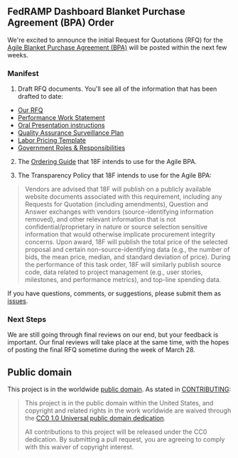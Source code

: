 ## FedRAMP Dashboard Blanket Purchase Agreement (BPA) Order

We're excited to announce the initial Request for Quotations (RFQ) for the [Agile Blanket Purchase Agreement (BPA)](https://pages.18f.gov/ads-bpa) will be posted within the next few weeks.

### Manifest

1. Draft RFQ documents.  You'll see all of the information that has been drafted to date:
  - [Our RFQ](Pre-Solicitation-Documents/RFQ_ID09160019.md)
  - [Performance Work Statement](Pre-Solicitation-Documents/Draft_PWS.md)
  - [Oral Presentation instructions](Pre-Solicitation-Documents/Instructions_for_Oral_Presentations.md)
  - [Quality Assurance Surveillance Plan](Pre-Solicitation-Documents/QASP.md)
  - [Labor Pricing Template](Pre-Solicitation-Documents/ID09160019_Labor_Pricing_Template.xlsx)
  - [Government Roles & Responsibilities](Pre-Solicitation-Documents/Government_Roles_and_Responsibilities.md)

2. The [Ordering Guide](Pre-Solicitation-Documents/Ordering_Guide.md) that 18F intends to use for the Agile BPA.

3. The Transparency Policy that 18F intends to use for the Agile BPA:

  > Vendors are advised that 18F will publish on a publicly available website documents associated with this requirement, including any Requests for Quotation (including amendments), Question and Answer exchanges with vendors (source-identifying information removed), and other relevant information that is not confidential/proprietary in nature or source selection sensitive information that would otherwise implicate procurement integrity concerns. Upon award, 18F will publish the total price of the selected proposal and certain non-source-identifying data (e.g., the number of bids, the mean price, median, and standard deviation of price). During the performance of this task order, 18F will similarly publish source code, data related to project management (e.g., user stories, milestones, and performance metrics), and top-line spending data.
  
If you have questions, comments, or suggestions, please submit them as [issues](https://github.com/18F/bpa-fedramp-dashboard/issues).

### Next Steps

We are still going through final reviews on our end, but your feedback is important. Our final reviews will take place at the same time, with the hopes of posting the final RFQ sometime during the week of March 28.

## Public domain

This project is in the worldwide [public domain](LICENSE.md). As stated in [CONTRIBUTING](CONTRIBUTING.md):

> This project is in the public domain within the United States, and copyright and related rights in the work worldwide are waived through the [CC0 1.0 Universal public domain dedication](https://creativecommons.org/publicdomain/zero/1.0/).
>
> All contributions to this project will be released under the CC0 dedication. By submitting a pull request, you are agreeing to comply with this waiver of copyright interest.
